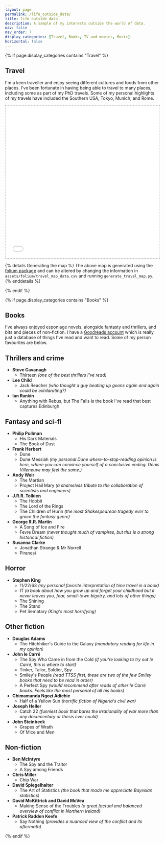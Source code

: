 ```yaml
---
layout: page
permalink: /life_outside_data/
title: life outside data
description: A sample of my interests outside the world of data.
nav: false
nav_order: 7
display_categories: [Travel, Books, TV and movies, Music]
horizontal: false
---
```


{% if page.display_categories contains "Travel" %}

<section>
    <h1>Travel</h1>
    <p>I'm a keen traveller and enjoy seeing different cultures and foods from other places. I've been fortunate in having being able to travel to many places, including some as part of my PhD travels. Some of my personal highlights of my travels have included the Southern USA, Tokyo, Munich, and Rome. </p>
    <div class="l-page">
      <iframe src="{{ '/assets/folium/travel_map.html' | relative_url }}" frameborder='0' scrolling='no' height="500px" width="100%" style="border: 1px dashed grey;"></iframe>
    </div>

{% details Generating the map %}
The above map is generated using the [folium package](https://python-visualization.github.io/folium/latest/getting_started.html) and can be altered by changing the information in `assets/folium/travel_map_data.csv` and running `generate_travel_map.py`.
{% enddetails %}

</section>
{% endif %}

{% if page.display_categories contains "Books" %}

<section>
    <h1>Books</h1>
    <p>I've always enjoyed esponiage novels, alongside fantasty and thrillers, and bits and pieces of non-fiction. I have a
    <a
    href="https://www.goodreads.com/user/show/46128883-conor-hamill" rel="external nofollow noopener" target="_blank">Goodreads account</a> which is really just a database of things I've read and want to read. Some of my person favourites are below.</p>

<h2>Thrillers and crime</h2>
<ul>
  <li><strong>Steve Cavanagh</strong>
    <ul>
      <li> Thirteen <em>(one of the best thrillers I've read)</em></li>
    </ul>
  </li>
  <li><strong>Lee Child</strong>
    <ul>
      <li> Jack Reacher <em>(who thought a guy beating up goons again and again could be exhilarating?)</em></li>
    </ul>
  </li>
  <li><strong>Ian Rankin</strong>
    <ul>
      <li> Anything with Rebus, but The Falls is the book I've read that best captures Edinburgh</li>
    </ul>
  </li>
</ul>

<h2>Fantasy and sci-fi</h2>
<ul>
  <li><strong>Philip Pullman</strong>
    <ul>
      <li> His Dark Materials</li>
      <li> The Book of Dust</li>
    </ul>
  </li>
  <li><strong>Frank Herbert</strong>
    <ul>
      <li> Dune</li>
      <li> Dune Messiah <em>(my personal Dune where-to-stop-reading opinion is here, where you can convince yourself of a conclusive ending. Denis Villeneuve may feel the same.)</em></li>
    </ul>
  </li>
  <li><strong>Andy Weir</strong>
    <ul>
      <li> The Martian</li>
      <li> Project Hail Mary <em>(a shameless tribute to the collaboration of scientists and engineers)</em></li>
    </ul>
  </li>
  <li><strong>J.R.R. Tolkien</strong>
    <ul>
      <li> The Hobbit</li>
      <li> The Lord of the Rings</li>
      <li> The Children of Hurin <em>(the most Shakespearean tragedy ever to grace the fantasy genre)</em></li>
    </ul>
  </li>
  <li><strong>George R.R. Martin</strong>
    <ul>
      <li> A Song of Ice and Fire</li>
      <li> Fevre Dream <em>(never thought much of vampires, but this is a strong historical fiction)</em></li>
    </ul>
  </li>
  <li><strong>Susanna Clarke</strong>
    <ul>
      <li> Jonathan Strange & Mr Norrell</li>
      <li> Piranesi</li>
    </ul>
  </li>
</ul>

<h2>Horror</h2>
<ul>
  <li><strong>Stephen King</strong>
    <ul>
      <li> 11/22/63 <em>(my personal favorite interpretation of time travel in a book)</em></li>
      <li> IT <em>(a book about how you grow up and forget your childhood but it never leaves you, fear, small-town bigotry, and lots of other things)</em></li>
      <li> The Shining</li>
      <li> The Stand</li>
      <li> Pet Sematary <em>(King's most horrifying)</em></li>
    </ul>
  </li>
</ul>

<h2>Other fiction</h2>
<ul>
  <li><strong>Douglas Adams</strong>
    <ul>
      <li> The Hitchhiker's Guide to the Galaxy <em>(mandatory reading for life in my opinion)</em></li>
    </ul>
  </li>
  <li><strong>John le Carré</strong>
    <ul>
      <li> The Spy Who Came in from the Cold <em>(if you're looking to try out le Carré, this is where to start)</em></li>
      <li> Tinker, Tailor, Soldier, Spy</li>
      <li> Smiley's People <em>(read TTSS first, these are two of the few Smiley books that need to be read in order)</em></li>
      <li> A Perfect Spy <em>(would recommend after reads of other le Carré books. Feels like the most personal of all his books)</em></li>
    </ul>
  </li>
  <li><strong>Chimamanda Ngozi Adichie</strong>
    <ul>
      <li> Half of a Yellow Sun <em>(horrific fiction of Nigeria's civil war)</em></li>
    </ul>
  </li>
  <li><strong>Joseph Heller</strong>
    <ul>
      <li> Catch 22 <em>(funniest book that bares the irrationality of war more than any documentary or thesis ever could)</em></li>
    </ul>
  </li>
  <li><strong>John Steinbeck</strong>
    <ul>
      <li> Grapes of Wrath</li>
      <li> Of Mice and Men</li>
    </ul>
  </li>
</ul>

<h2>Non-fiction</h2>
<ul>
  <li><strong>Ben McIntyre</strong>
    <ul>
      <li> The Spy and the Traitor</li>
      <li> A Spy among Friends</li>
    </ul>
  </li>
  <li><strong>Chris Miller</strong>
    <ul>
      <li> Chip War</li>
    </ul>
  </li>
  <li><strong>David Spiegelhalter</strong>
    <ul>
      <li> The Art of Statistics <em>(the book that made me appreciate Bayesian statistics)</em></li>
    </ul>
  </li>
  <li><strong>David McKittrick and David McVea</strong>
    <ul>
      <li> Making Sense of the Troubles <em>(a great factual and balanced overview of conflict in Northern Ireland)</em></li>
    </ul>
  </li>
  <li><strong>Patrick Radden Keefe</strong>
    <ul>
      <li> Say Nothing <em>(provides a nuanced view of the conflict and its aftermath)</em></li>
    </ul>
  </li>
</ul>

</section>
{% endif %}

<!-- {% if page.display_categories contains "TV and movies" %}
<section>
    <h1>Tv and movies</h1>
    <p>This is the text for the tv and movies section.</p>
</section>
{% endif %}

{% if page.display_categories contains "Music" %}
<section>
    <h1>Music</h1>
    <p>This is the text for the music section.</p>
</section>
{% endif %} -->
